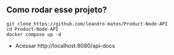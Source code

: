 ## Como rodar esse projeto?

```
git clone https://github.com/leandro-matos/Product-Node-API
cd Product-Node-API
docker compose up -d
```
* Acessar http://localhost:8080/api-docs
